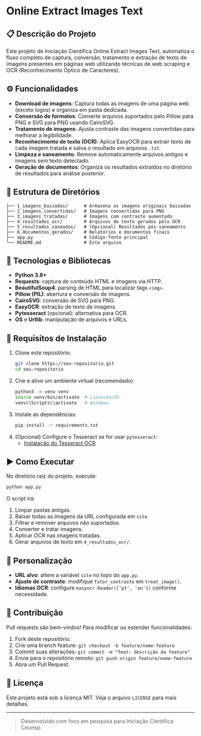 # Online Extract Images Text

## 📋 Descrição do Projeto
Este projeto de Iniciação Científica Online Extract Images Text, automatiza o fluxo completo de captura, conversão, tratamento e extração de texto de imagens presentes em páginas web utilizando técnicas de web scraping e OCR (Reconhecimento Óptico de Caracteres).

## ⚙️ Funcionalidades

- **Download de imagens**: Captura todas as imagens de uma página web (exceto logos) e organiza em pasta dedicada.
- **Conversão de formatos**: Converte arquivos suportados pelo Pillow para PNG e SVG para PNG usando CairoSVG.
- **Tratamento de imagens**: Ajusta contraste das imagens convertidas para melhorar a legibilidade.
- **Reconhecimento de texto (OCR)**: Aplica EasyOCR para extrair texto de cada imagem tratada e salva o resultado em arquivos `.txt`.
- **Limpeza e saneamento**: Remove automaticamente arquivos antigos e imagens sem texto detectado.
- **Geração de documentos**: Organiza os resultados extraídos no diretório de resultados para análise posterior.

## 📂 Estrutura de Diretórios

```
├── 1_imagens_baixadas/      # Armazena as imagens originais baixadas
├── 2_imagens_convertidas/   # Imagens convertidas para PNG
├── 3_imagens_tratadas/      # Imagens com contraste aumentado
├── 4_resultados_ocr/        # Arquivos de texto gerados pelo OCR
├── 5_resultados_saneados/   # (Opcional) Resultados pós-saneamento
├── 6_documentos_gerados/    # Relatórios e documentos finais
├── app.py                   # Código-fonte principal
└── README.md                # Este arquivo
```  

## 🚀 Tecnologias e Bibliotecas

- **Python 3.8+**
- **Requests**: captura de conteúdo HTML e imagens via HTTP.
- **BeautifulSoup4**: parsing de HTML para localizar tags `<img>`.
- **Pillow (PIL)**: abertura e conversão de imagens.
- **CairoSVG**: conversão de SVG para PNG.
- **EasyOCR**: extração de texto de imagens.
- **Pytesseract** (opcional): alternativa para OCR.
- **OS** e **Urllib**: manipulação de arquivos e URLs.

## 🔧 Requisitos de Instalação

1. Clone este repositório:
   ```bash
   git clone https://seu-repositorio.git
   cd seu-repositorio
   ```
2. Crie e ative um ambiente virtual (recomendado):
   ```bash
   python3 -m venv venv
   source venv/bin/activate  # Linux/macOS
   venv\\Scripts\\activate   # Windows
   ```
3. Instale as dependências:
   ```bash
   pip install -r requirements.txt
   ```
4. (Opcional) Configure o Tesseract se for usar `pytesseract`:
   - [Instalação do Tesseract OCR](https://github.com/tesseract-ocr/tesseract)

## ▶️ Como Executar

No diretório raiz do projeto, execute:
```bash
python app.py
```
O script irá:
1. Limpar pastas antigas.
2. Baixar todas as imagens da URL configurada em `site`.
3. Filtrar e remover arquivos não suportados.
4. Converter e tratar imagens.
5. Aplicar OCR nas imagens tratadas.
6. Gerar arquivos de texto em `4_resultados_ocr/`.

## 🔄 Personalização
- **URL alvo**: altere a variável `site` no topo do `app.py`.
- **Ajuste de contraste**: modifique `fator_contraste` em `treat_image()`.
- **Idiomas OCR**: configure `easyocr.Reader(['pt', 'en'])` conforme necessidade.

## 🤝 Contribuição
Pull requests são bem-vindos! Para modificar ou estender funcionalidades:
1. Fork deste repositório.
2. Crie uma branch feature: `git checkout -b feature/nome-feature`
3. Commit suas alterações: `git commit -m "feat: descrição da feature"`
4. Envie para o repositório remoto: `git push origin feature/nome-feature`
5. Abra um Pull Request.

## 📝 Licença
Este projeto está sob a licença MIT. Veja o arquivo `LICENSE` para mais detalhes.

---

> Desenvolvido com foco em pesquisa para Iniciação Científica Ceunsp.
